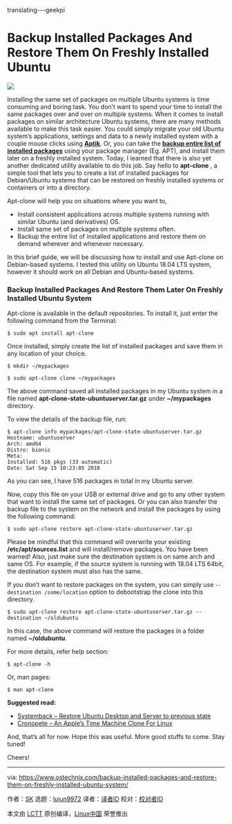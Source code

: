 translating---geekpi

Backup Installed Packages And Restore Them On Freshly Installed Ubuntu
======

![](https://www.ostechnix.com/wp-content/uploads/2018/09/apt-clone-720x340.png)

Installing the same set of packages on multiple Ubuntu systems is time consuming and boring task. You don’t want to spend your time to install the same packages over and over on multiple systems. When it comes to install packages on similar architecture Ubuntu systems, there are many methods available to make this task easier. You could simply migrate your old Ubuntu system’s applications, settings and data to a newly installed system with a couple mouse clicks using [**Aptik**][1]. Or, you can take the [**backup entire list of installed packages**][2] using your package manager (Eg. APT), and install them later on a freshly installed system. Today, I learned that there is also yet another dedicated utility available to do this job. Say hello to **apt-clone** , a simple tool that lets you to create a list of installed packages for Debian/Ubuntu systems that can be restored on freshly installed systems or containers or into a directory.

Apt-clone will help you on situations where you want to,

  * Install consistent applications across multiple systems running with similar Ubuntu (and derivatives) OS.
  * Install same set of packages on multiple systems often.
  * Backup the entire list of installed applications and restore them on demand wherever and whenever necessary.



In this brief guide, we will be discussing how to install and use Apt-clone on Debian-based systems. I tested this utility on Ubuntu 18.04 LTS system, however it should work on all Debian and Ubuntu-based systems.

### Backup Installed Packages And Restore Them Later On Freshly Installed Ubuntu System

Apt-clone is available in the default repositories. To install it, just enter the following command from the Terminal:

```
$ sudo apt install apt-clone
```

Once installed, simply create the list of installed packages and save them in any location of your choice.

```
$ mkdir ~/mypackages

$ sudo apt-clone clone ~/mypackages
```

The above command saved all installed packages in my Ubuntu system in a file named **apt-clone-state-ubuntuserver.tar.gz** under **~/mypackages** directory.

To view the details of the backup file, run:

```
$ apt-clone info mypackages/apt-clone-state-ubuntuserver.tar.gz
Hostname: ubuntuserver
Arch: amd64
Distro: bionic
Meta:
Installed: 516 pkgs (33 automatic)
Date: Sat Sep 15 10:23:05 2018
```

As you can see, I have 516 packages in total in my Ubuntu server.

Now, copy this file on your USB or external drive and go to any other system that want to install the same set of packages. Or you can also transfer the backup file to the system on the network and install the packages by using the following command:

```
$ sudo apt-clone restore apt-clone-state-ubuntuserver.tar.gz
```

Please be mindful that this command will overwrite your existing **/etc/apt/sources.list** and will install/remove packages. You have been warned! Also, just make sure the destination system is on same arch and same OS. For example, if the source system is running with 18.04 LTS 64bit, the destination system must also has the same.

If you don’t want to restore packages on the system, you can simply use `--destination /some/location` option to debootstrap the clone into this directory.

```
$ sudo apt-clone restore apt-clone-state-ubuntuserver.tar.gz --destination ~/oldubuntu
```

In this case, the above command will restore the packages in a folder named **~/oldubuntu**.

For more details, refer help section:

```
$ apt-clone -h
```

Or, man pages:

```
$ man apt-clone
```

**Suggested read:**

+ [Systemback – Restore Ubuntu Desktop and Server to previous state][3]
+ [Cronopete – An Apple’s Time Machine Clone For Linux][4]

And, that’s all for now. Hope this was useful. More good stuffs to come. Stay tuned!

Cheers!




--------------------------------------------------------------------------------

via: https://www.ostechnix.com/backup-installed-packages-and-restore-them-on-freshly-installed-ubuntu-system/

作者：[SK][a]
选题：[lujun9972](https://github.com/lujun9972)
译者：[译者ID](https://github.com/译者ID)
校对：[校对者ID](https://github.com/校对者ID)

本文由 [LCTT](https://github.com/LCTT/TranslateProject) 原创编译，[Linux中国](https://linux.cn/) 荣誉推出

[a]: https://www.ostechnix.com/author/sk/
[1]: https://www.ostechnix.com/how-to-migrate-system-settings-and-data-from-an-old-system-to-a-newly-installed-ubuntu-system/
[2]: https://www.ostechnix.com/create-list-installed-packages-install-later-list-centos-ubuntu/#comment-12598

[3]: https://www.ostechnix.com/systemback-restore-ubuntu-desktop-and-server-to-previous-state/

[4]: https://www.ostechnix.com/cronopete-apples-time-machine-clone-linux/
